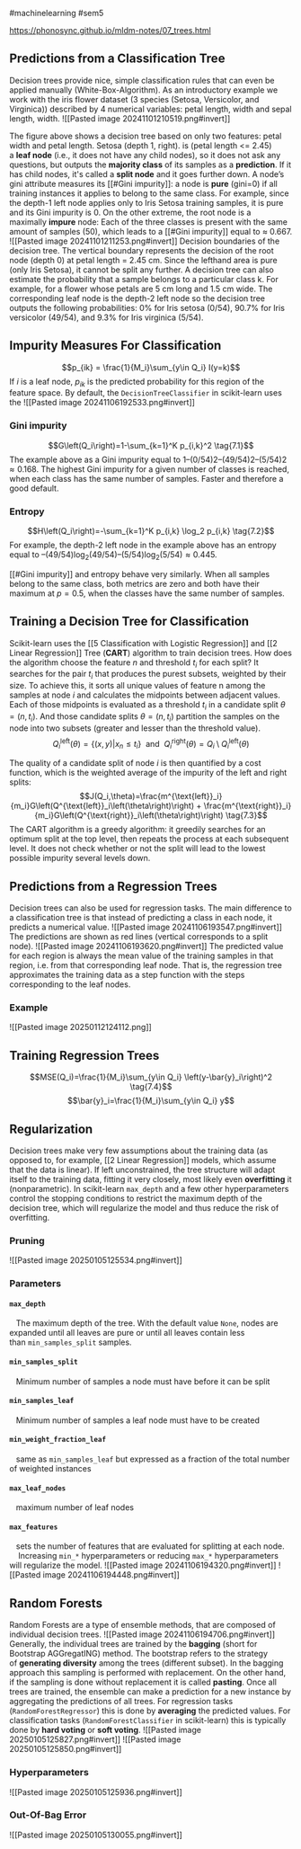 #machinelearning #sem5

https://phonosync.github.io/mldm-notes/07_trees.html
## Predictions from a Classification Tree
Decision trees provide nice, simple classification rules that can even be applied manually (White-Box-Algorithm). As an introductory example we work with the iris flower dataset (3 species (Setosa, Versicolor, and Virginica)) described by 4 numerical variables: petal length, width and sepal length, width.
![[Pasted image 20241101210519.png#invert]]

The figure above shows a decision tree based on only two features: petal width and petal length. Setosa (depth 1, right). is (petal length <= 2.45) a **leaf node** (i.e., it does not have any child nodes), so it does not ask any questions, but outputs the **majority class** of its samples as a **prediction**. If it has child nodes, it's called a **split node** and it goes further down.
A node’s gini attribute measures its [[#Gini impurity]]: a node is **pure** (gini=0) if all training instances it applies to belong to the same class. For example, since the depth-1 left node applies only to Iris Setosa training samples, it is pure and its Gini impurity is 0. On the other extreme, the root node is a maximally **impure** node: Each of the three classes is present with the same amount of samples (50), which leads to a [[#Gini impurity]] equal to ≈ 0.667.
![[Pasted image 20241101211253.png#invert]]
Decision boundaries of the decision tree. The vertical boundary represents the decision of the root node (depth 0) at petal length = 2.45 cm. Since the lefthand area is pure (only Iris Setosa), it cannot be split any further.
A decision tree can also estimate the probability that a sample belongs to a particular class k. For example, for a flower whose petals are 5 cm long and 1.5 cm wide. The corresponding leaf node is the depth-2 left node so the decision tree outputs the following probabilities: 0% for Iris setosa (0/54), 90.7% for Iris versicolor (49/54), and 9.3% for Iris virginica (5/54).
## Impurity Measures For Classification
$$p_{ik} = \frac{1}{M_i}\sum_{y\in Q_i} I(y=k)$$
If $i$ is a leaf node, $p_{ik}$ is the predicted probability for this region of the feature space. By default, the `DecisionTreeClassifier` in scikit-learn uses the
![[Pasted image 20241106192533.png#invert]]
### Gini impurity
$$G\left(Q_i\right)=1-\sum_{k=1}^K p_{i,k}^2 \tag{7.1}$$
The example above as a Gini impurity equal to $1 – (0/54)2 – (49/54)2 – (5/54)2 \approx 0.168$. The highest Gini impurity for a given number of classes is reached, when each class has the same number of samples. Faster and therefore a good default.
### Entropy
$$H\left(Q_i\right)=-\sum_{k=1}^K p_{i,k} \log_2 p_{i,k} \tag{7.2}$$
For example, the depth-2 left node in the example above has an entropy equal to $–(49/54) \log_2 (49/54) – (5/54) \log_2 (5/54) \approx 0.445$.

[[#Gini impurity]] and entropy behave very similarly. When all samples belong to the same class, both metrics are zero and both have their maximum at $p=0.5$, when the classes have the same number of samples.
## Training a Decision Tree for Classification
Scikit-learn uses the [[5 Classification with Logistic Regression]] and [[2 Linear Regression]] Tree (**CART**) algorithm to train decision trees.
How does the algorithm choose the feature $n$ and threshold $t_i$ for each split? It searches for the pair $t_i$ that produces the purest subsets, weighted by their size.
To achieve this, it sorts all unique values of feature n among the samples at node $i$ and calculates the midpoints between adjacent values. Each of those midpoints is evaluated as a threshold $t_i$ in a candidate split $\theta=(n,t_{i})$. And those candidate splits $\theta=(n,t_{i})$ partition the samples on the node into two subsets (greater and lesser than the threshold value).
$$Q_i^{\text{left}}(\theta) = \{(x,y)| x_n \leq t_i \} \ \text{ and } \ Q_i^{\text{right}}(\theta) = Q_i \setminus Q_i^{\text{left}}(\theta)$$

The quality of a candidate split of node $i$ is then quantified by a cost function, which is the weighted average of the impurity of the left and right splits:
$$J(Q_i,\theta)=\frac{m^{\text{left}}_i}{m_i}G\left(Q^{\text{left}}_i\left(\theta\right)\right) + \frac{m^{\text{right}}_i}{m_i}G\left(Q^{\text{right}}_i\left(\theta\right)\right) \tag{7.3}$$
The CART algorithm is a greedy algorithm: it greedily searches for an optimum split at the top level, then repeats the process at each subsequent level. It does not check whether or not the split will lead to the lowest possible impurity several levels down.
## Predictions from a Regression Trees
Decision trees can also be used for regression tasks. The main difference to a classification tree is that instead of predicting a class in each node, it predicts a numerical value.
![[Pasted image 20241106193547.png#invert]]
The predictions are shown as red lines (vertical corresponds to a split node).
![[Pasted image 20241106193620.png#invert]]
The predicted value for each region is always the mean value of the training samples in that region, i.e. from that corresponding leaf node. That is, the regression tree approximates the training data as a step function with the steps corresponding to the leaf nodes.
### Example
![[Pasted image 20250112124112.png]]
## Training Regression Trees
$$MSE(Q_i)=\frac{1}{M_i}\sum_{y\in Q_i} \left(y-\bar{y}_i\right)^2  \tag{7.4}$$
$$\bar{y}_i=\frac{1}{M_i}\sum_{y\in Q_i} y$$
## Regularization
Decision trees make very few assumptions about the training data (as opposed to, for example, [[2 Linear Regression]] models, which assume that the data is linear). If left unconstrained, the tree structure will adapt itself to the training data, fitting it very closely, most likely even **overfitting** it (nonparametric).
In scikit-learn `max_depth` and a few other hyperparameters control the stopping conditions to restrict the maximum depth of the decision tree, which will regularize the model and thus reduce the risk of overfitting.
### Pruning
![[Pasted image 20250105125534.png#invert]]
### Parameters
#### `max_depth`  
   The maximum depth of the tree. With the default value `None`, nodes are expanded until all leaves are pure or until all leaves contain less than `min_samples_split` samples.
#### `min_samples_split`  
   Minimum number of samples a node must have before it can be split
#### `min_samples_leaf`  
   Minimum number of samples a leaf node must have to be created
#### `min_weight_fraction_leaf`  
   same as `min_samples_leaf` but expressed as a fraction of the total number of weighted instances
#### `max_leaf_nodes`  
   maximum number of leaf nodes
#### `max_features`  
   sets the number of features that are evaluated for splitting at each node.
   
Increasing `min_*` hyperparameters or reducing `max_*` hyperparameters will regularize the model.
![[Pasted image 20241106194320.png#invert]]
![[Pasted image 20241106194448.png#invert]]
## Random Forests
Random Forests are a type of ensemble methods, that are composed of individual decision trees.
![[Pasted image 20241106194706.png#invert]]
Generally, the individual trees are trained by the **bagging** (short for Bootstrap AGGregatING) method. The bootstrap refers to the strategy of **generating diversity** among the trees (different subset). In the bagging approach this sampling is performed with replacement. On the other hand, if the sampling is done without replacement it is called **pasting**.
Once all trees are trained, the ensemble can make a prediction for a new instance by aggregating the predictions of all trees. For regression tasks (`RandomForestRegressor`) this is done by **averaging** the predicted values. For classification tasks (`RandomForestClassifier` in scikit-learn) this is typically done by **hard voting** or **soft voting**.
![[Pasted image 20250105125827.png#invert]]
![[Pasted image 20250105125850.png#invert]]
### Hyperparameters
![[Pasted image 20250105125936.png#invert]]
### Out-Of-Bag Error
![[Pasted image 20250105130055.png#invert]]